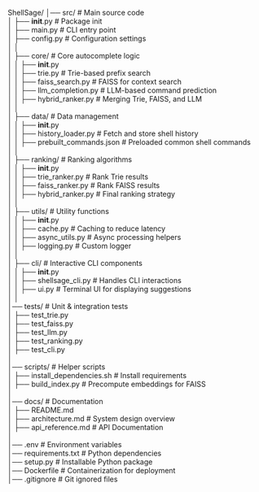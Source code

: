 ShellSage/
│── src/                                # Main source code  
│   ├── __init__.py                     # Package init  
│   ├── main.py                          # CLI entry point  
│   ├── config.py                        # Configuration settings  
│   │  
│   ├── core/                            # Core autocomplete logic  
│   │   ├── __init__.py                  
│   │   ├── trie.py                      # Trie-based prefix search  
│   │   ├── faiss_search.py              # FAISS for context search  
│   │   ├── llm_completion.py            # LLM-based command prediction  
│   │   ├── hybrid_ranker.py             # Merging Trie, FAISS, and LLM  
│   │  
│   ├── data/                            # Data management  
│   │   ├── __init__.py  
│   │   ├── history_loader.py            # Fetch and store shell history  
│   │   ├── prebuilt_commands.json       # Preloaded common shell commands  
│   │  
│   ├── ranking/                         # Ranking algorithms  
│   │   ├── __init__.py  
│   │   ├── trie_ranker.py                # Rank Trie results  
│   │   ├── faiss_ranker.py               # Rank FAISS results  
│   │   ├── hybrid_ranker.py              # Final ranking strategy  
│   │  
│   ├── utils/                           # Utility functions  
│   │   ├── __init__.py  
│   │   ├── cache.py                      # Caching to reduce latency  
│   │   ├── async_utils.py                # Async processing helpers  
│   │   ├── logging.py                    # Custom logger  
│   │  
│   ├── cli/                             # Interactive CLI components  
│   │   ├── __init__.py  
│   │   ├── shellsage_cli.py              # Handles CLI interactions  
│   │   ├── ui.py                         # Terminal UI for displaying suggestions  
│   │  
│── tests/                               # Unit & integration tests  
│   ├── test_trie.py  
│   ├── test_faiss.py  
│   ├── test_llm.py  
│   ├── test_ranking.py  
│   ├── test_cli.py  
│  
│── scripts/                             # Helper scripts  
│   ├── install_dependencies.sh           # Install requirements  
│   ├── build_index.py                    # Precompute embeddings for FAISS  
│  
│── docs/                                # Documentation  
│   ├── README.md  
│   ├── architecture.md                   # System design overview  
│   ├── api_reference.md                  # API Documentation  
│  
│── .env                                 # Environment variables  
│── requirements.txt                     # Python dependencies  
│── setup.py                             # Installable Python package  
│── Dockerfile                           # Containerization for deployment  
│── .gitignore                           # Git ignored files  
